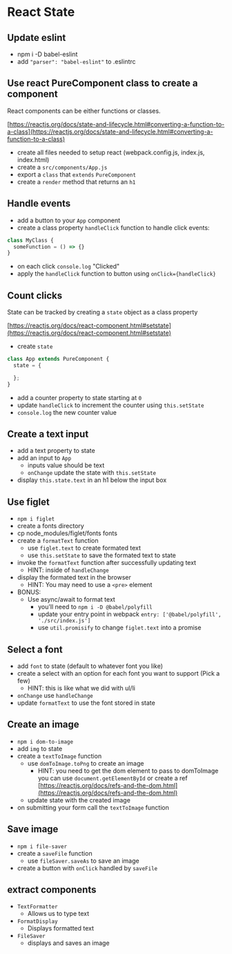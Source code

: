 # React State

## Update eslint

* npm i -D babel-eslint
* add `"parser": "babel-eslint"` to .eslintrc

## Use react PureComponent class to create a component

React components can be either functions or classes.

[https://reactjs.org/docs/state-and-lifecycle.html#converting-a-function-to-a-class](https://reactjs.org/docs/state-and-lifecycle.html#converting-a-function-to-a-class)

* create all files needed to setup react
  (webpack.config.js, index.js, index.html)
* create a `src/components/App.js`
* export a `class` that `extends` `PureComponent`
* create a `render` method that returns an `h1`

## Handle events

* add a button to your `App` component
* create a class property `handleClick` function to handle click events:
```js
class MyClass {
  someFunction = () => {}
}
```
* on each click `console.log` "Clicked"
* apply the `handleClick` function to button using `onClick={handleClick}`

## Count clicks

State can be tracked by creating a `state` object as a class property

[https://reactjs.org/docs/react-component.html#setstate](https://reactjs.org/docs/react-component.html#setstate)

* create `state`
```js
class App extends PureComponent {
  state = {

  };
}
```
* add a counter property to state starting at `0`
* update `handleClick` to increment the counter using `this.setState`
* `console.log` the new counter value

## Create a text input

* add a text property to state
* add an input to `App`
  * inputs value should be text
  * `onChange` update the state with `this.setState`
* display `this.state.text` in an h1 below the input box

## Use figlet

* `npm i figlet`
* create a fonts directory
* cp node_modules/figlet/fonts fonts
* create a `formatText` function
  * use `figlet.text` to create formated text
  * use `this.setState` to save the formated text to state
* invoke the `formatText` function after successfully updating text
  * HINT: inside of `handleChange`
* display the formated text in the browser
  * HINT: You may need to use a `<pre>` element
* BONUS:
  * Use async/await to format text
    * you'll need to `npm i -D @babel/polyfill`
    * update your entry point in webpack
      `entry: ['@babel/polyfill', './src/index.js']`
    * use `util.promisify` to change `figlet.text` into a promise

## Select a font

* add `font` to state (default to whatever font you like)
* create a select with an option for each font you want to support
  (Pick a few)
  * HINT: this is like what we did with ul/li
* `onChange` use `handleChange`
* update `formatText` to use the font stored in state

## Create an image

* `npm i dom-to-image`
* add `img` to state
* create a `textToImage` function
  * use `domToImage.toPng` to create an image
    * HINT: you need to get the dom element to pass to domToImage
      you can use `document.getElementById` or create a ref [https://reactjs.org/docs/refs-and-the-dom.html](https://reactjs.org/docs/refs-and-the-dom.html)
  * update state with the created image
* on submitting your form call the `textToImage` function

## Save image

* `npm i file-saver`
* create a `saveFile` function
  * use `fileSaver.saveAs` to save an image
* create a button with `onClick` handled by `saveFile`

## extract components

* `TextFormatter`
  * Allows us to type text
* `FormatDisplay`
  * Displays formatted text
* `FileSaver`
  * displays and saves an image